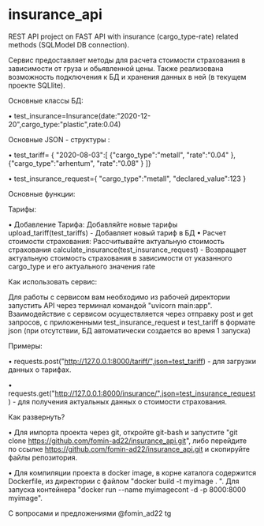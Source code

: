 # insurance_api
REST API project on FAST API  with insurance (cargo_type-rate) related methods (SQLModel DB connection).

Cервис предоставляет методы для расчета стоимости страхования в зависимости от груза и обьявленной цены. Также реализована возможность подключения к БД и хранения данных в ней (в текущем проекте SQLlite).

Основные классы БД:

• test_insurance=Insurance(date:"2020-12-20",cargo_type:"plastic",rate:0.04)

Основные JSON - структуры :

• test_tariff= {
    "2020-08-03":[
        {"cargo_type":"metall",
        "rate":"0.04"
        },
        {"cargo_type":"arhentum",
        "rate":"0.08"
        }
    ]}

• test_insurance_request={
    "cargo_type":"metall",
    "declared_value":123
}

Основные функции:

Тарифы:

• Добавление Тарифа: Добавляйте новые тарифы upload_tariff(test_tariffs) - Добавляет новый тариф в БД
• Расчет стоимости страхования: Рассчитывайте актуальную стоимость страхования calculate_insurance(test_insurance_request) - Возвращает актуальную стоимость страхования в зависимости от указанного cargo_type и его актуального значения rate

Как использовать сервис:

Для работы с сервисом вам необходимо из рабочей директории запустить API через терминал командой "uvicorn main:app".
Взаимодействие с сервисом осуществляется через отправку post и get запросов, с приложенными test_insurance_request и test_tariff в формате json (при отсутствии, БД автоматически создается во время 1 запуска)

Примеры:

• requests.post("http://127.0.0.1:8000/tariff/",json=test_tariff) - для загрузки данных о тарифах.

• requests.get("http://127.0.0.1:8000/insurance/",json=test_insurance_request) - для получения актуальных данных о стоимости страхования.

Как развернуть?

• Для импорта проекта через git, откройте git-bash и запустите "git clone https://github.com/fomin-ad22/insurance_api.git", либо перейдите по ссылке https://github.com/fomin-ad22/insurance_api.git и скопируйте файлы репозитория.
 
• Для компиляции проекта в docker image, в корне каталога содержится Dockerfile, из директории с файлом "docker build -t myimage . ". Для запуска контейнера "docker run --name myimagecont -d -p 8000:8000 myimage".

С вопросами и предложениями @fomin_ad22 tg
